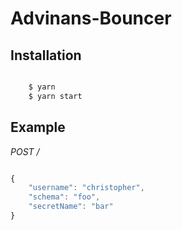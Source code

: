 #   Advinans-Bouncer

##  Installation

```bash

    $ yarn
    $ yarn start

```

## Example

*POST /*

```javascript

{
	"username": "christopher",
	"schema": "foo",
	"secretName": "bar"
}
```
